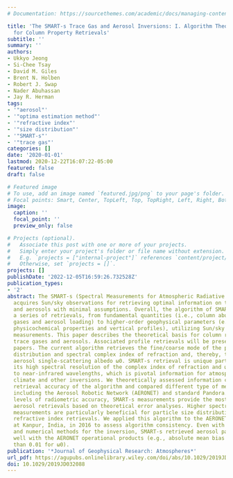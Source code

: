 ```yaml
---
# Documentation: https://sourcethemes.com/academic/docs/managing-content/

title: 'The SMART-s Trace Gas and Aerosol Inversions: I. Algorithm Theoretical Basis
  for Column Property Retrievals'
subtitle: ''
summary: ''
authors:
- Ukkyo Jeong
- Si-Chee Tsay
- David M. Giles
- Brent N. Holben
- Robert J. Swap
- Nader Abuhassan
- Jay R. Herman
tags:
- '"aerosol"'
- '"optima estimation method"'
- '"refractive index"'
- '"size distribution"'
- '"SMART-s"'
- '"trace gas"'
categories: []
date: '2020-01-01'
lastmod: 2020-12-22T16:07:22-05:00
featured: false
draft: false

# Featured image
# To use, add an image named `featured.jpg/png` to your page's folder.
# Focal points: Smart, Center, TopLeft, Top, TopRight, Left, Right, BottomLeft, Bottom, BottomRight.
image:
  caption: ''
  focal_point: ''
  preview_only: false

# Projects (optional).
#   Associate this post with one or more of your projects.
#   Simply enter your project's folder or file name without extension.
#   E.g. `projects = ["internal-project"]` references `content/project/deep-learning/index.md`.
#   Otherwise, set `projects = []`.
projects: []
publishDate: '2022-12-05T16:59:26.732528Z'
publication_types:
- '2'
abstract: The SMART-s (Spectral Measurements for Atmospheric Radiative Transfer—spectroradiometer)
  acquires Sun/sky observations for retrieving optimal information on trace gases
  and aerosols with minimal assumptions. Overall, the algorithm of SMART-s incorporates
  a series of retrievals, from fundamental quantities (i.e., column abundance of trace
  gases and aerosol loading) to higher-order geophysical parameters (e.g., aerosol
  physicochemical properties and vertical profiles), utilizing Sun/sky spectral radiance
  measurements. This paper describes the theoretical basis for column retrievals of
  trace gases and aerosols. Associated profile retrievals will be presented in follow-up
  papers. The current algorithm retrieves the fine/coarse mode of the particle size
  distribution and spectral complex index of refraction and, thereby, the spectral
  aerosol single-scattering albedo ω0. SMART-s retrieval is unique particularly in
  its high spectral resolution of the complex index of refraction and ω0 from near-ultraviolet
  to near-infrared wavelengths, which is pivotal information for atmospheric chemistry,
  climate and other inversions. We theoretically assessed information content and
  retrieval accuracy of the algorithm and compared different type of measurements
  including the Aerosol Robotic Network (AERONET) and standard Pandora. For the same
  levels of radiometric accuracy, SMART-s measurements provide the most informative
  aerosol retrievals based on theoretical error analyses. Higher spectral resolution
  measurements are particularly beneficial for particle size distribution and fine-mode
  refractive index retrievals. We applied this algorithm to the AERONET Sun/sky measurements
  at Kanpur, India, in 2016 to assess algorithm consistency. Even with different assumptions
  and numerical methods for the inversion, SMART-s retrieved aerosol parameters agreed
  well with the AERONET operational products (e.g., absolute mean bias errors less
  than 0.01 for ω0).
publication: '*Journal of Geophysical Research: Atmospheres*'
url_pdf: https://agupubs.onlinelibrary.wiley.com/doi/abs/10.1029/2019JD032088
doi: 10.1029/2019JD032088
---
```

